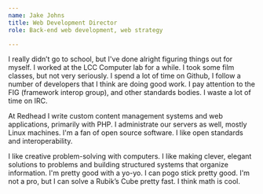 ```yaml
---
name: Jake Johns
title: Web Development Director
role: Back-end web development, web strategy

---
```



I really didn’t go to school, but I've done alright figuring things out for
myself. I worked at the LCC Computer lab for a while. I took some film classes,
but not very seriously. I spend a lot of time on Github, I follow a number of
developers that I think are doing good work. I pay attention to the FIG
(framework interop group), and other standards bodies. I waste a lot of time on
IRC.

At Redhead I write custom content management systems and web applications,
primarily with PHP. I administrate our servers as well, mostly Linux machines.
I'm a fan of open source software. I like open standards and interoperability.

I like creative problem-solving with computers. I like making clever, elegant
solutions to problems and building structured systems that organize information.
I'm pretty good with a yo-yo. I can pogo stick pretty good. I'm not a pro, but I
can solve a Rubik’s Cube pretty fast. I think math is cool.
